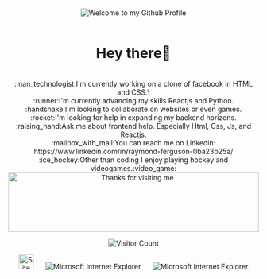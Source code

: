 ###
<!-- "Hero" Header -->
<div align="center">
  <img src="https://github.com/BrunnerLivio/brunnerlivio/blob/master/images/welcome.png?raw=true" style="max-width: 100%;" alt="Welcome to my Github Profile" />
  <br />
  <br />
  
   <h1>Hey there👋</h1> 
  <br>
:man_technologist:I'm currently working on a clone of facebook in HTML and CSS.\
<br>
:runner:I'm currently advancing my skills Reactjs and Python.
<br>
:handshake:I'm looking to collaborate on websites or even games.
<br>
:rocket:I'm looking for help in expanding my backend horizons.
<br>
:raising_hand:Ask me about frontend help. Especially Html, Css, Js, and Reactjs.
<br>
:mailbox_with_mail:You can reach me on Linkedin: https://www.linkedin.com/in/raymond-ferguson-0ba23b25a/
<br>
:ice_hockey:Other than coding I enjoy playing hockey and videogames.:video_game:

 <img height="120" alt="Thanks for visiting me" width="100%" src="https://raw.githubusercontent.com/BrunnerLivio/brunnerlivio/master/images/marquee.svg" />
<br /> 
  
![Visitor Count](https://profile-counter.glitch.me/brunnerlivio/count.svg)


<img src="https://raw.githubusercontent.com/BrunnerLivio/brunnerlivio/master/images/notepad.gif" alt="Site created with Notepad" height="30" />
<!-- "margin-right: whatever;" -->
<span>&nbsp;&nbsp;&nbsp;&nbsp;</span>  
<img src="https://raw.githubusercontent.com/BrunnerLivio/brunnerlivio/master/images/ie_logo.gif" alt="Microsoft Internet Explorer" />
<span>&nbsp;&nbsp;&nbsp;&nbsp;</span>  
<img src="https://raw.githubusercontent.com/BrunnerLivio/brunnerlivio/master/images/noframes.gif" alt="Microsoft Internet Explorer" />

</div>
